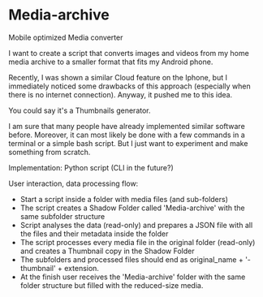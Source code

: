# Media-archive
Mobile optimized Media converter

I want to create a script that converts images and videos from my home media archive to a smaller format that fits my Android phone. 

Recently, I was shown a similar Cloud feature on the Iphone, but I immediately noticed some drawbacks of this approach (especially when there is no internet connection). Anyway, it pushed me to this idea.

You could say it's a Thumbnails generator.

I am sure that many people have already implemented similar software before. Moreover, it can most likely be done with a few commands in a terminal or a simple bash script. But I just want to experiment and make something from scratch.

Implementation:
    Python script (CLI in the future?)

User interaction, data processing flow:

* Start a script inside a folder with media files (and sub-folders)
* The script creates a Shadow Folder called 'Media-archive' with the same subfolder structure    
* Script analyses the data (read-only) and prepares a JSON file with all the files and their metadata inside the folder
* The script processes every media file in the original folder (read-only) and creates a Thumbnail copy in the Shadow Folder
* The subfolders and processed files should end as original_name + '-thumbnail' + extension.
* At the finish user receives the 'Media-archive' folder with the same folder structure but filled with the reduced-size media.
